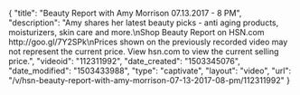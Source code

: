 {
    "title": "Beauty Report with Amy Morrison 07.13.2017 - 8 PM",
    "description": "Amy shares her latest beauty picks - anti aging products, moisturizers, skin care and more.\nShop Beauty Report on HSN.com http:\/\/goo.gl\/7Y2SPk\nPrices shown on the previously recorded video may not represent the current price. View hsn.com to view the current selling price.",
    "videoid": "112311992",
    "date_created": "1503345076",
    "date_modified": "1503433988",
    "type": "captivate",
    "layout": "video",
    "url": "\/v\/hsn-beauty-report-with-amy-morrison-07-13-2017-08-pm\/112311992"
}